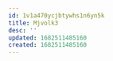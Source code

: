 ```yaml
---
id: 1v1a470ycjbtywhs1n6yn5k
title: Mjvolk3
desc: ''
updated: 1682511485160
created: 1682511485160
---
```


